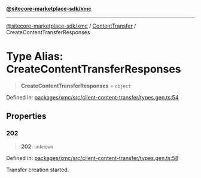 [**@sitecore-marketplace-sdk/xmc**](../../../../README.md)

***

[@sitecore-marketplace-sdk/xmc](../../../../README.md) / [ContentTransfer](../README.md) / CreateContentTransferResponses

# Type Alias: CreateContentTransferResponses

> **CreateContentTransferResponses** = `object`

Defined in: [packages/xmc/src/client-content-transfer/types.gen.ts:54](https://github.com/Sitecore/marketplace-sdk/blob/893df143248e67d8c66e942a96045542130259a0/packages/xmc/src/client-content-transfer/types.gen.ts#L54)

## Properties

### 202

> **202**: `unknown`

Defined in: [packages/xmc/src/client-content-transfer/types.gen.ts:58](https://github.com/Sitecore/marketplace-sdk/blob/893df143248e67d8c66e942a96045542130259a0/packages/xmc/src/client-content-transfer/types.gen.ts#L58)

Transfer creation started.
